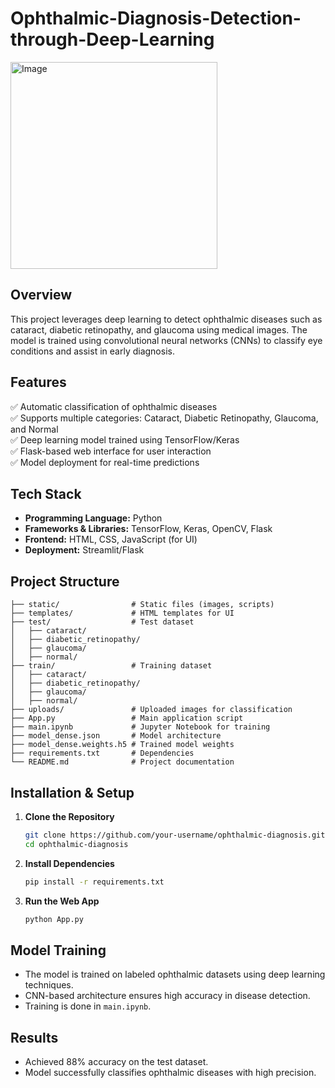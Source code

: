 # Ophthalmic-Diagnosis-Detection-through-Deep-Learning

<img width="331" alt="Image" src="https://github.com/user-attachments/assets/5094f002-f7df-4d15-8b73-f1b694b958f8" />

## **Overview**  
This project leverages deep learning to detect ophthalmic diseases such as cataract, diabetic retinopathy, and glaucoma using medical images. The model is trained using convolutional neural networks (CNNs) to classify eye conditions and assist in early diagnosis.  

## **Features**  
✅ Automatic classification of ophthalmic diseases  
✅ Supports multiple categories: Cataract, Diabetic Retinopathy, Glaucoma, and Normal  
✅ Deep learning model trained using TensorFlow/Keras  
✅ Flask-based web interface for user interaction  
✅ Model deployment for real-time predictions  

## **Tech Stack**  
- **Programming Language:** Python  
- **Frameworks & Libraries:** TensorFlow, Keras, OpenCV, Flask  
- **Frontend:** HTML, CSS, JavaScript (for UI)  
- **Deployment:** Streamlit/Flask  

## **Project Structure**  
```
├── static/                # Static files (images, scripts)  
├── templates/             # HTML templates for UI  
├── test/                  # Test dataset  
│   ├── cataract/  
│   ├── diabetic_retinopathy/  
│   ├── glaucoma/  
│   ├── normal/  
├── train/                 # Training dataset  
│   ├── cataract/  
│   ├── diabetic_retinopathy/  
│   ├── glaucoma/  
│   ├── normal/  
├── uploads/               # Uploaded images for classification  
├── App.py                 # Main application script  
├── main.ipynb             # Jupyter Notebook for training  
├── model_dense.json       # Model architecture  
├── model_dense.weights.h5 # Trained model weights  
├── requirements.txt       # Dependencies  
└── README.md              # Project documentation  
```  

## **Installation & Setup**  
1. **Clone the Repository**  
   ```bash
   git clone https://github.com/your-username/ophthalmic-diagnosis.git  
   cd ophthalmic-diagnosis  
   ```  

2. **Install Dependencies**  
   ```bash
   pip install -r requirements.txt  
   ```  

3. **Run the Web App**  
   ```bash
   python App.py  
   ```  

## **Model Training**  
- The model is trained on labeled ophthalmic datasets using deep learning techniques.  
- CNN-based architecture ensures high accuracy in disease detection.  
- Training is done in `main.ipynb`.  

## **Results**  
- Achieved 88% accuracy on the test dataset.  
- Model successfully classifies ophthalmic diseases with high precision.  


